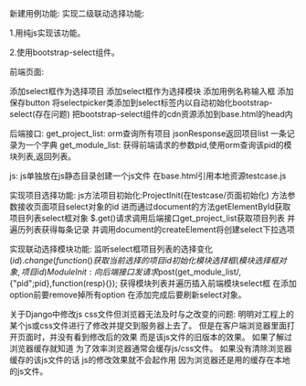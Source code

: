 新建用例功能:
实现二级联动选择功能:

1.用纯js实现该功能。

2.使用bootstrap-select组件。

前端页面:

添加select框作为选择项目
添加select框作为选择模块
添加用例名称输入框
添加保存button
将selectpicker类添加到select标签内以自动初始化bootstrap-select(存在问题)
把bootstrap-select组件的cdn资源添加到base.html的head内

后端接口:
get_project_list:
orm查询所有项目
jsonResponse返回项目list
一条记录为一个字典
get_module_list:
获得前端请求的参数pid,使用orm查询该pid的模块列表,返回列表。

js:
js单独放在js静态目录创建一个js文件
在base.html引用本地资源testcase.js

实现项目选择功能:
js方法项目初始化:ProjectInit(在testcase/页面初始化)
方法参数接收页面项目select对象的id
进而通过document的方法getElementById获取项目列表select框对象
$.get()请求调用后端接口get_project_list获取项目列表
并遍历列表获得每条记录
并调用document的createElement将创建select下拉选项

实现联动选择模块功能:
监听select框项目列表的选择变化
$(id).change(function () {}
获取当前选择的项目id
初始化模块选择框(模块选择框对象,项目id)
ModuleInit:
向后端接口发请求$post(get_module_list/,{"pid";pid},function(resp){});
获得模块列表并遍历插入前端模块select框
在添加option前要remove掉所有option
在添加完成后要刷新select对象。


关于Django中修改js css文件但浏览器无法及时与之改变的问题:
明明对工程上的某个js或css文件进行了修改并提交到服务器上去了。
但是在客户端浏览器里面打开页面时，并没有看到修改后的效果
而是该js文件的旧版本的效果。
如果了解过浏览器缓存就知道
为了效率浏览器通常会缓存js/css文件。
如果没有清除浏览器缓存的该js文件的话
js的修改效果就不会起作用
因为浏览器还是用的缓存在本地的js文件。

